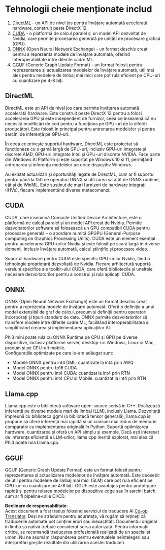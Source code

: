 <!--
CO_OP_TRANSLATOR_METADATA:
{
  "original_hash": "9841486ba4cf2590fabe609b925b00eb",
  "translation_date": "2025-07-16T18:47:54+00:00",
  "source_file": "md/01.Introduction/01/01.Understandingtech.md",
  "language_code": "ro"
}
-->
# Tehnologii cheie menționate includ

1. [DirectML](https://learn.microsoft.com/windows/ai/directml/dml?WT.mc_id=aiml-138114-kinfeylo) - un API de nivel jos pentru învățare automată accelerată hardware, construit peste DirectX 12.  
2. [CUDA](https://blogs.nvidia.com/blog/what-is-cuda-2/) - o platformă de calcul paralel și un model API dezvoltat de Nvidia, care permite procesarea generală pe unități de procesare grafică (GPU).  
3. [ONNX](https://onnx.ai/) (Open Neural Network Exchange) - un format deschis creat pentru a reprezenta modele de învățare automată, oferind interoperabilitate între diferite cadre ML.  
4. [GGUF](https://github.com/ggerganov/ggml/blob/master/docs/gguf.md) (Generic Graph Update Format) - un format folosit pentru reprezentarea și actualizarea modelelor de învățare automată, util mai ales pentru modelele de limbaj mai mici care pot rula eficient pe CPU-uri cu cuantizare pe 4-8 biți.

## DirectML

DirectML este un API de nivel jos care permite învățarea automată accelerată hardware. Este construit peste DirectX 12 pentru a folosi accelerarea GPU și este independent de furnizor, ceea ce înseamnă că nu necesită modificări de cod pentru a funcționa pe GPU-uri de la diferiți producători. Este folosit în principal pentru antrenarea modelelor și pentru sarcini de inferență pe GPU-uri.

În ceea ce privește suportul hardware, DirectML este proiectat să funcționeze cu o gamă largă de GPU-uri, inclusiv GPU-uri integrate și discrete AMD, GPU-uri integrate Intel și GPU-uri discrete NVIDIA. Face parte din Windows AI Platform și este suportat pe Windows 10 și 11, permițând antrenarea și inferența modelelor pe orice dispozitiv Windows.

Au existat actualizări și oportunități legate de DirectML, cum ar fi suportul pentru până la 150 de operatori ONNX și utilizarea sa atât de ONNX runtime, cât și de WinML. Este susținut de mari furnizori de hardware integrați (IHVs), fiecare implementând diverse metacomenzi.

## CUDA

CUDA, care înseamnă Compute Unified Device Architecture, este o platformă de calcul paralel și un model API creat de Nvidia. Permite dezvoltatorilor software să folosească un GPU compatibil CUDA pentru procesare generală – o abordare numită GPGPU (General-Purpose computing on Graphics Processing Units). CUDA este un element esențial pentru accelerarea GPU-urilor Nvidia și este folosit pe scară largă în diverse domenii, inclusiv învățare automată, calcul științific și procesare video.

Suportul hardware pentru CUDA este specific GPU-urilor Nvidia, fiind o tehnologie proprietară dezvoltată de Nvidia. Fiecare arhitectură suportă versiuni specifice ale toolkit-ului CUDA, care oferă bibliotecile și uneltele necesare dezvoltatorilor pentru a construi și rula aplicații CUDA.

## ONNX

ONNX (Open Neural Network Exchange) este un format deschis creat pentru a reprezenta modele de învățare automată. Oferă o definiție a unui model extensibil de graf de calcul, precum și definiții pentru operatori încorporați și tipuri standard de date. ONNX permite dezvoltatorilor să transfere modele între diferite cadre ML, facilitând interoperabilitatea și simplificând crearea și implementarea aplicațiilor AI.

Phi3 mini poate rula cu ONNX Runtime pe CPU și GPU pe diverse dispozitive, inclusiv platforme server, desktop-uri Windows, Linux și Mac, precum și pe CPU-uri mobile.  
Configurațiile optimizate pe care le-am adăugat sunt:

- Modele ONNX pentru int4 DML: cuantizate la int4 prin AWQ  
- Model ONNX pentru fp16 CUDA  
- Model ONNX pentru int4 CUDA: cuantizat la int4 prin RTN  
- Model ONNX pentru int4 CPU și Mobile: cuantizat la int4 prin RTN  

## Llama.cpp

Llama.cpp este o bibliotecă software open-source scrisă în C++. Realizează inferență pe diverse modele mari de limbaj (LLM), inclusiv Llama. Dezvoltată împreună cu biblioteca ggml (o bibliotecă tensor generală), llama.cpp își propune să ofere inferență mai rapidă și un consum mai redus de memorie comparativ cu implementarea originală în Python. Suportă optimizarea hardware, cuantizarea și oferă un API simplu și exemple. Dacă ești interesat de inferența eficientă a LLM-urilor, llama.cpp merită explorat, mai ales că Phi3 poate rula Llama.cpp.

## GGUF

GGUF (Generic Graph Update Format) este un format folosit pentru reprezentarea și actualizarea modelelor de învățare automată. Este deosebit de util pentru modelele de limbaj mai mici (SLM) care pot rula eficient pe CPU-uri cu cuantizare pe 4-8 biți. GGUF este avantajos pentru prototipare rapidă și pentru rularea modelelor pe dispozitive edge sau în sarcini batch, cum ar fi pipeline-urile CI/CD.

**Declinare de responsabilitate**:  
Acest document a fost tradus folosind serviciul de traducere AI [Co-op Translator](https://github.com/Azure/co-op-translator). Deși ne străduim pentru acuratețe, vă rugăm să rețineți că traducerile automate pot conține erori sau inexactități. Documentul original în limba sa nativă trebuie considerat sursa autorizată. Pentru informații critice, se recomandă traducerea profesională realizată de un specialist uman. Nu ne asumăm răspunderea pentru eventualele neînțelegeri sau interpretări greșite rezultate din utilizarea acestei traduceri.